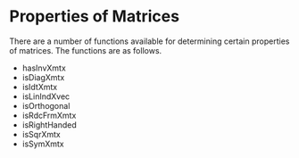 # Properties of Matrices

There are a number of functions available for determining certain properties of matrices. The functions are as follows.

<ul>
    <li>hasInvXmtx</li>
    <li>isDiagXmtx</li>
    <li>isIdtXmtx</li>
    <li>isLinIndXvec</li>
    <li>isOrthogonal</li>
    <li>isRdcFrmXmtx</li>
    <li>isRightHanded</li>
    <li>isSqrXmtx</li>
    <li>isSymXmtx</li>
</ul>